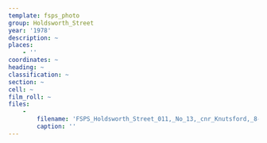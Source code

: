 ```yaml
---
template: fsps_photo
group: Holdsworth_Street
year: '1978'
description: ~
places:
    - ''
coordinates: ~
heading: ~
classification: ~
section: ~
cell: ~
film_roll: ~
files:
    -
        filename: 'FSPS_Holdsworth_Street_011,_No_13,_cnr_Knutsford,_8-4-H,_1978.png'
        caption: ''
---
```

